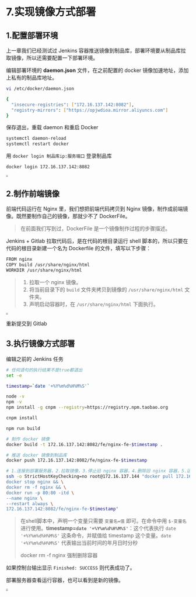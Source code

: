 # 7.实现镜像方式部署



## 1.配置部署环境

上一章我们已经测试过 Jenkins 容器推送镜像到制品库，部署环境要从制品库拉取镜像，所以还需要配置一下部署环境。

编辑部署环境的 **daemon.json** 文件，在之前配置的 docker 镜像加速地址，添加上私有的制品库地址。

```bash
vi /etc/docker/daemon.json
```

```bash
{
  "insecure-registries": ["172.16.137.142:8082"],
  "registry-mirrors": ["https://opjwdioa.mirror.aliyuncs.com"]
}
```

保存退出，重载 daemon 和重启 Docker

```bash
systemctl daemon-reload
systemctl restart docker
```

用 `docker login 制品库ip:服务端口` 登录制品库

```bash
docker login 172.16.137.142:8082
```

<img src="https://zwhid.oss-cn-shenzhen.aliyuncs.com/blog/17-07-07-LkfXH6.png" style="zoom:33%;" />



## 2.制作前端镜像

前端代码运行在 Nginx 里，我们想把前端代码拷贝到 Nginx 镜像，制作成前端镜像。既然要制作自己的镜像，那就少不了 DockerFile。

> 在前面我们写到过，DockerFile 是一个镜像制作过程的步骤描述。



Jenkins + Gitlab 拉取代码后，是在代码的根目录运行 shell 脚本的，所以只要在代码的根目录新建一个名为 Dockerfile 的文件，填写以下步骤：

```bash
FROM nginx
COPY build /usr/share/nginx/html
WORKDIR /usr/share/nginx/html
```

> 1. 拉取一个 nginx  镜像。
> 2. 将当前目录下的 `build` 文件夹拷贝到镜像的 `/usr/share/nginx/html` 文件夹。
> 3. 声明启动容器时，在 `/usr/share/nginx/html` 下面执行。

<img src="https://zwhid.oss-cn-shenzhen.aliyuncs.com/blog/17-23-31-MTHnpu.png" style="zoom: 33%;" />

重新提交到 Gitlab



## 3.执行镜像方式部署

编辑之前的 Jenkins 任务

```bash
# 任何语句的执行结果不是true都退出
set -e

timestamp=`date '+%Y%m%d%H%M%S'`

node -v
npm -v
npm install -g cnpm --registry=https://registry.npm.taobao.org

cnpm install

npm run build

# 制作 docker 镜像
docker build -t 172.16.137.142:8082/fe/nginx-fe-$timestamp .

# 推送 docker 镜像到制品库
docker push 172.16.137.142:8082/fe/nginx-fe-$timestamp

# 1.连接到部署服务器，2.拉取镜像，3.停止旧 nginx 容器，4.删除旧 nginx 容器，5.运行新镜像并命名容器为 nginx 
ssh -o StrictHostKeyChecking=no root@172.16.137.144 "docker pull 172.16.137.142:8082/fe/nginx-fe-$timestamp && \
docker stop nginx && \
docker rm -f nginx && \
docker run -p 80:80 -itd \
--name nginx \
--restart always \
172.16.137.142:8082/fe/nginx-fe-$timestamp"
```

> 在shell脚本中，声明一个变量只需要 `变量名=值` 即可。在命令中用 `$-变量名` 进行使用。**timestamp=`date '+%Y%m%d%H%M%S'`**：这个代表执行 `date '+%Y%m%d%H%M%S'` 这条命令，并赋值给 timestamp 这个变量。`date '+%Y%m%d%H%M%S'` 代表输出当前时间的年月日时分秒
>
> docker rm -f nginx 强制删除容器



如果控制台输出显示 `Finished: SUCCESS` 则代表成功了。

部署服务器查看运行容器，也可以看到是新的镜像。

<img src="https://zwhid.oss-cn-shenzhen.aliyuncs.com/blog/17-29-12-E7DBIS.png" style="zoom:33%;" />